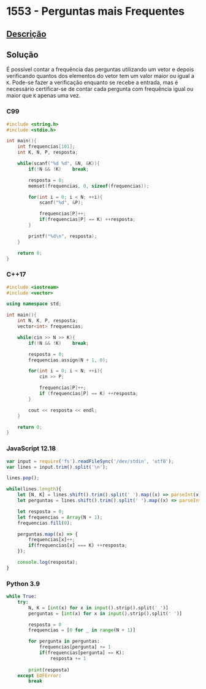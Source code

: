 # 1553 - Perguntas mais Frequentes

## [Descrição](https://www.beecrowd.com.br/judge/pt/problems/view/1553)

## Solução

É possível contar a frequência das perguntas utilizando um vetor e depois verificando quantos dos elementos do vetor tem um valor maior ou igual a `K`. Pode-se fazer a verificação enquanto se recebe a entrada, mas é necessário certificar-se de contar cada pergunta com frequência igual ou maior que `K` apenas uma vez.

### C99
```c
#include <string.h>
#include <stdio.h>

int main(){
    int frequencias[101];
    int K, N, P, resposta;

    while(scanf("%d %d", &N, &K)){
        if(!N && !K)    break;

        resposta = 0;
        memset(frequencias, 0, sizeof(frequencias));

        for(int i = 0; i < N; ++i){
            scanf("%d", &P);

            frequencias[P]++;
            if(frequencias[P] == K) ++resposta;
        }

        printf("%d\n", resposta);
    }

    return 0;
}
```

### C++17
```cpp
#include <iostream>
#include <vector>

using namespace std;

int main(){
    int N, K, P, resposta;
    vector<int> frequencias;

    while(cin >> N >> K){
        if(!N && !K)    break;

        resposta = 0;
        frequencias.assign(N + 1, 0);

        for(int i = 0; i < N; ++i){
            cin >> P;

            frequencias[P]++;
            if (frequencias[P] == K) ++resposta;
        }

        cout << resposta << endl;
    }

    return 0;
}
```

### JavaScript 12.18
```javascript
var input = require('fs').readFileSync('/dev/stdin', 'utf8');
var lines = input.trim().split('\n');

lines.pop();

while(lines.length){
    let [N, K] = lines.shift().trim().split(' ').map((x) => parseInt(x));
    let perguntas = lines.shift().trim().split(' ').map((x) => parseInt(x));

    let resposta = 0;
    let frequencias = Array(N + 1);
    frequencias.fill(0);

    perguntas.map((x) => {
        frequencias[x]++;
        if(frequencias[x] === K) ++resposta;
    });

    console.log(resposta);
}
```

### Python 3.9
```python
while True:
    try:
        N, K = [int(x) for x in input().strip().split(' ')]
        perguntas = [int(x) for x in input().strip().split(' ')]

        resposta = 0
        frequencias = [0 for _ in range(N + 1)]

        for pergunta in perguntas:
            frequencias[pergunta] += 1
            if(frequencias[pergunta] == K):
                resposta += 1
        
        print(resposta)
    except EOFError:
        break
```